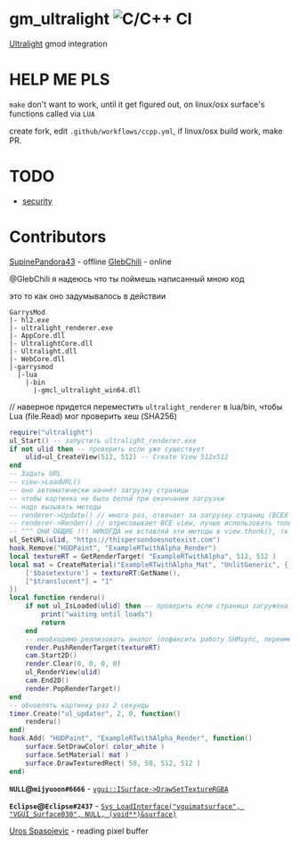 # gm_ultralight ![C/C++ CI](https://github.com/SupinePandora43/gm_ultralight/workflows/C/C++%20CI/badge.svg)

[Ultralight](https://github.com/ultralight-ux/Ultralight) gmod integration

# HELP ME PLS

`make` don't want to work, until it get figured out, on linux/osx surface's functions called via `LUA`

create fork, edit `.github/workflows/ccpp.yml`, if linux/osx build work, make PR.

# TODO

* [security](https://github.com/okdshin/PicoSHA2)

# Contributors
[SupinePandora43](https://github.com/SupinePandora43) - offline
[GlebChili](https://github.com/GlebChili) - online

@GlebChili я надеюсь что ты поймешь написанный мною код

это то как оно задумывалось в действии
```
GarrysMod
|- hl2.exe
|- ultralight_renderer.exe
|- AppCore.dll
|- UltralightCore.dll
|- Ultralight.dll
|- WebCore.dll
|-garrysmod
  |-lua
    |-bin
	  |-gmcl_ultralight_win64.dll
```
// наверное придется переместить `ultralight_renderer` в lua/bin, чтобы Lua (file.Read) мог проверить хеш (SHA256)
```lua
require("ultralight")
ul_Start() -- запустить ultralight_renderer.exe
if not ulid then -- проверить если уже существует
	ulid=ul_CreateView(512, 512) -- Create View 512x512
end
-- Задать URL
-- view->LoadURL()
-- оно автоматически начнёт загрузку страницы
-- чтобы картинка не была белой при окончании загрузки
-- надо вызывать методы
-- renderer->Update() // много раз, отвечает за загрузку страниц (ВСЕХ view)
-- renderer->Render() // отрисовывает ВСЕ view, лучше использовать только если у какогото view, view->is_bitmap_dirty() = true. отвечает за рендер страницы (иначе всё будет белым)
-- ^^^ ОНИ ОБЩИЕ !!! НИКОГДА не вставляй эти методы в view.thonk(), тк это будет лишняя нагрузка, ведь рендерер ОДИН для ВСЕХ!!! - он обеспечивает загрузку / рендер ВСЕХ для view помни это.
ul_SetURL(ulid, "https://thispersondoesnotexist.com")
hook.Remove("HUDPaint", "ExampleRTwithAlpha_Render")
local textureRT = GetRenderTarget( "ExampleRTwithAlpha", 512, 512 )
local mat = CreateMaterial("ExampleRTwithAlpha_Mat", "UnlitGeneric", {
	['$basetexture'] = textureRT:GetName(),
	["$translucent"] = "1"
})
local function renderu()
	if not ul_IsLoaded(ulid) then -- проверить если страница загружена
		print("waiting until loads")
		return
	end
	-- необходимо реализовать аналог (пофиксить работу SHMsync, переименовать в SHMdirty) view->is_bitmap_dirty()
	render.PushRenderTarget(textureRT)
	cam.Start2D()
	render.Clear(0, 0, 0, 0)
	ul_RenderView(ulid)
	cam.End2D()
	render.PopRenderTarget()
end
-- обновлять картинку раз 2 секунды
timer.Create("ul_updater", 2, 0, function()
	renderu()
end)
hook.Add( "HUDPaint", "ExampleRTwithAlpha_Render", function()
	surface.SetDrawColor( color_white )
	surface.SetMaterial( mat )
	surface.DrawTexturedRect( 50, 50, 512, 512 )
end)
```

**`NULL`@`mijyuoon#6666`** - [`vgui::ISurface->DrawSetTextureRGBA`](https://discord.com/channels/565105920414318602/565108080300261398/723218859322114161)


**`Eclipse`@`Eclipse#2437`** - [`Sys_LoadInterface("vguimatsurface", "VGUI_Surface030", NULL, (void**)&surface)`](https://discord.com/channels/565105920414318602/567672652714475530/723205466838270024)

[Uros Spasojevic](https://app.slack.com/client/TC4C8F4CT/CC492VBLL/user_profile/ULE28P1AL) - reading pixel buffer
